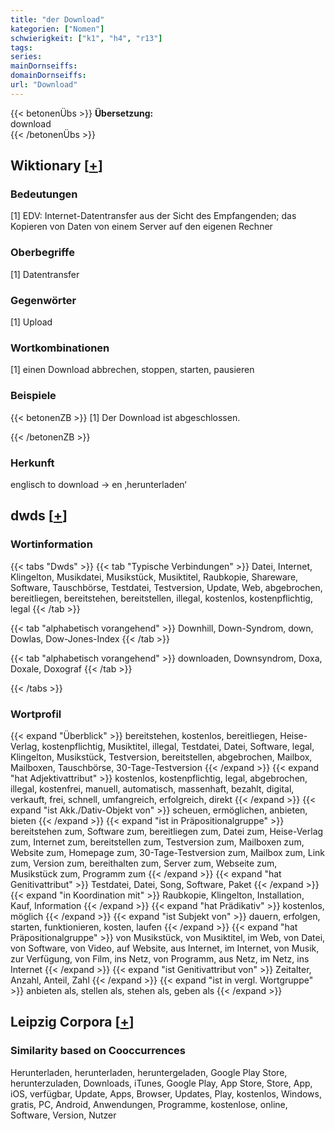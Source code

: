 ```yaml
---
title: "der Download"
kategorien: ["Nomen"]
schwierigkeit: ["k1", "h4", "r13"]
tags:
series:
mainDornseiffs:
domainDornseiffs:
url: "Download"
---
```


{{< betonenÜbs >}}
**Übersetzung:**  
download  
{{< /betonenÜbs >}}

## Wiktionary [[+](https://de.wiktionary.org/wiki/Download)]

### Bedeutungen
[1] EDV: Internet-Datentransfer aus der Sicht des Empfangenden; das Kopieren von Daten von einem Server auf den eigenen Rechner  

### Oberbegriffe
[1] Datentransfer  

### Gegenwörter
[1] Upload  

### Wortkombinationen
[1] einen Download abbrechen, stoppen, starten, pausieren  

### Beispiele
{{< betonenZB >}}
[1] Der Download ist abgeschlossen.  

{{< /betonenZB >}}
### Herkunft
englisch to download → en ‚herunterladen‘  



## dwds [[+](https://www.dwds.de/wb/Download)]

### Wortinformation
{{< tabs "Dwds" >}}
{{< tab "Typische Verbindungen" >}}
Datei, Internet, Klingelton, Musikdatei, Musikstück, Musiktitel, Raubkopie, Shareware, Software, Tauschbörse, Testdatei, Testversion, Update, Web, abgebrochen, bereitliegen, bereitstehen, bereitstellen, illegal, kostenlos, kostenpflichtig, legal
{{< /tab >}}

{{< tab "alphabetisch vorangehend" >}}
Downhill, Down-Syndrom, down, Dowlas, Dow-Jones-Index
{{< /tab >}}

{{< tab "alphabetisch vorangehend" >}}
downloaden, Downsyndrom, Doxa, Doxale, Doxograf
{{< /tab >}}

{{< /tabs >}}

### Wortprofil
{{< expand "Überblick" >}} bereitstehen, kostenlos, bereitliegen, Heise-Verlag, kostenpflichtig, Musiktitel, illegal, Testdatei, Datei, Software, legal, Klingelton, Musikstück, Testversion, bereitstellen, abgebrochen, Mailbox, Mailboxen, Tauschbörse, 30-Tage-Testversion {{< /expand >}}
{{< expand "hat Adjektivattribut" >}} kostenlos, kostenpflichtig, legal, abgebrochen, illegal, kostenfrei, manuell, automatisch, massenhaft, bezahlt, digital, verkauft, frei, schnell, umfangreich, erfolgreich, direkt {{< /expand >}}
{{< expand "ist Akk./Dativ-Objekt von" >}} scheuen, ermöglichen, anbieten, bieten {{< /expand >}}
{{< expand "ist in Präpositionalgruppe" >}} bereitstehen zum, Software zum, bereitliegen zum, Datei zum, Heise-Verlag zum, Internet zum, bereitstellen zum, Testversion zum, Mailboxen zum, Website zum, Homepage zum, 30-Tage-Testversion zum, Mailbox zum, Link zum, Version zum, bereithalten zum, Server zum, Webseite zum, Musikstück zum, Programm zum {{< /expand >}}
{{< expand "hat Genitivattribut" >}} Testdatei, Datei, Song, Software, Paket {{< /expand >}}
{{< expand "in Koordination mit" >}} Raubkopie, Klingelton, Installation, Kauf, Information {{< /expand >}}
{{< expand "hat Prädikativ" >}} kostenlos, möglich {{< /expand >}}
{{< expand "ist Subjekt von" >}} dauern, erfolgen, starten, funktionieren, kosten, laufen {{< /expand >}}
{{< expand "hat Präpositionalgruppe" >}} von Musikstück, von Musiktitel, im Web, von Datei, von Software, von Video, auf Website, aus Internet, im Internet, von Musik, zur Verfügung, von Film, ins Netz, von Programm, aus Netz, im Netz, ins Internet {{< /expand >}}
{{< expand "ist Genitivattribut von" >}} Zeitalter, Anzahl, Anteil, Zahl {{< /expand >}}
{{< expand "ist in vergl. Wortgruppe" >}} anbieten als, stellen als, stehen als, geben als {{< /expand >}}

## Leipzig Corpora [[+](https://corpora.uni-leipzig.de/en/res?word=Download&corpusId=deu_newscrawl-public_2018)]


### Similarity based on Cooccurrences
Herunterladen, herunterladen, heruntergeladen, Google Play Store, herunterzuladen, Downloads, iTunes, Google Play, App Store, Store, App, iOS, verfügbar, Update, Apps, Browser, Updates, Play, kostenlos, Windows, gratis, PC, Android, Anwendungen, Programme, kostenlose, online, Software, Version, Nutzer


